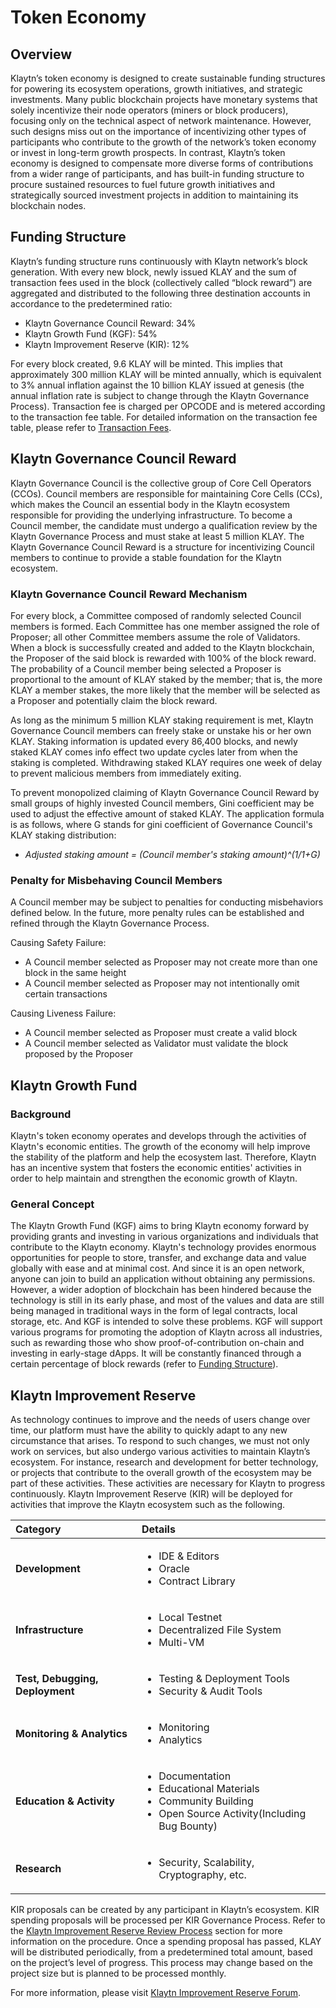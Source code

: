 # Token Economy <a id="token-economy"></a>

## Overview <a id="overview"></a>

Klaytn’s token economy is designed to create sustainable funding structures for powering its ecosystem operations, growth initiatives, and strategic investments. Many public blockchain projects have monetary systems that solely incentivize their node operators \(miners or block producers\), focusing only on the technical aspect of network maintenance. However, such designs miss out on the importance of incentivizing other types of participants who contribute to the growth of the network’s token economy or invest in long-term growth prospects. In contrast, Klaytn’s token economy is designed to compensate more diverse forms of contributions from a wider range of participants, and has built-in funding structure to procure sustained resources to fuel future growth initiatives and strategically sourced investment projects in addition to maintaining its blockchain nodes.

## Funding Structure <a id="funding-structure"></a>

Klaytn’s funding structure runs continuously with Klaytn network’s block generation. With every new block, newly issued KLAY and the sum of transaction fees used in the block \(collectively called “block reward”\) are aggregated and distributed to the following three destination accounts in accordance to the predetermined ratio:

* Klaytn Governance Council Reward: 34%
* Klaytn Growth Fund \(KGF\): 54%
* Klaytn Improvement Reserve \(KIR\): 12%

For every block created, 9.6 KLAY will be minted. This implies that approximately 300 million KLAY will be minted annually, which is equivalent to 3% annual inflation against the 10 billion KLAY issued at genesis \(the annual inflation rate is subject to change through the Klaytn Governance Process\). Transaction fee is charged per OPCODE and is metered according to the transaction fee table. For detailed information on the transaction fee table, please refer to [Transaction Fees](transaction-fees/transaction-fees.md).

## Klaytn Governance Council Reward <a id="klaytn-governance-council-reward"></a>

Klaytn Governance Council is the collective group of Core Cell Operators \(CCOs\). Council members are responsible for maintaining Core Cells \(CCs\), which makes the Council an essential body in the Klaytn ecosystem responsible for providing the underlying infrastructure. To become a Council member, the candidate must undergo a qualification review by the Klaytn Governance Process and must stake at least 5 million KLAY. The Klaytn Governance Council Reward is a structure for incentivizing Council members to continue to provide a stable foundation for the Klaytn ecosystem.

### Klaytn Governance Council Reward Mechanism <a id="klaytn-governance-council-reward-mechanism"></a>

For every block, a Committee composed of randomly selected Council members is formed. Each Committee has one member assigned the role of Proposer; all other Committee members assume the role of Validators. When a block is successfully created and added to the Klaytn blockchain, the Proposer of the said block is rewarded with 100% of the block reward. The probability of a Council member being selected a Proposer is proportional to the amount of KLAY staked by the member; that is, the more KLAY a member stakes, the more likely that the member will be selected as a Proposer and potentially claim the block reward.

As long as the minimum 5 million KLAY staking requirement is met, Klaytn Governance Council members can freely stake or unstake his or her own KLAY. Staking information is updated every 86,400 blocks, and newly staked KLAY comes info effect two update cycles later from when the staking is completed. Withdrawing staked KLAY requires one week of delay to prevent malicious members from immediately exiting.

To prevent monopolized claiming of Klaytn Governance Council Reward by small groups of highly invested Council members, Gini coefficient may be used to adjust the effective amount of staked KLAY. The application formula is as follows, where G stands for gini coefficient of Governance Council's KLAY staking distribution:

* _Adjusted staking amount = \(Council member's staking amount\)^\(1/1+G\)_


### Penalty for Misbehaving Council Members <a id="penalty-for-misbehaving-council-members"></a>

A Council member may be subject to penalties for conducting misbehaviors defined below. In the future, more penalty rules can be established and refined through the Klaytn Governance Process.

Causing Safety Failure:

* A Council member selected as Proposer may not create more than one block in the same height
* A Council member selected as Proposer may not intentionally omit certain transactions

Causing Liveness Failure:

* A Council member selected as Proposer must create a valid block
* A Council member selected as Validator must validate the block proposed by the Proposer

## Klaytn Growth Fund <a id="klaytn-growth-fund"></a>

### Background

Klaytn's token economy operates and develops through the activities of Klaytn's economic entities. The growth of the economy will help improve the stability of the platform and help the ecosystem last. Therefore, Klaytn has an incentive system that fosters the economic entities' activities in order to help maintain and strengthen the economic growth of Klaytn.


### General Concept
The Klaytn Growth Fund (KGF) aims to bring Klaytn economy forward by providing grants and investing in various organizations and individuals that contribute to the Klaytn economy. Klaytn's technology provides enormous opportunities for people to store, transfer, and exchange data and value globally with ease and at minimal cost. And since it is an open network, anyone can join to build an application without obtaining any permissions. However, a wider adoption of blockchain has been hindered because the technology is still in its early phase, and most of the values and data are still being managed in traditional ways in the form of legal contracts, local storage, etc. And KGF is intended to solve these problems. KGF will support various programs for promoting the adoption of Klaytn across all industries, such as rewarding those who show proof-of-contribution on-chain and investing in early-stage dApps. It will be constantly financed through a certain percentage of block rewards (refer to [Funding Structure](token-economy.md#funding-structure)). 


## Klaytn Improvement Reserve <a id="klaytn-improvement-reserve"></a>

As technology continues to improve and the needs of users change over time, our platform must have the ability to quickly adapt to any new circumstance that arises. To respond to such changes, we must not only work on services, but also undergo various activities to maintain Klaytn’s ecosystem. For instance, research and development for better technology, or projects that contribute to the overall growth of the ecosystem may be part of these activities. These activities are necessary for Klaytn to progress continuously. Klaytn Improvement Reserve (KIR) will be deployed for activities that improve the Klaytn ecosystem such as the following.



| Category | Details |
| :--- | :--- |
| **Development** | <ul><li>IDE & Editors</li><li>Oracle</li><li>Contract Library</li> |
| **Infrastructure** | <ul><li>Local Testnet</li><li>Decentralized File System</li><li>Multi-VM</li> |
| **Test, Debugging, Deployment** | <ul><li>Testing & Deployment Tools</li><li>Security & Audit Tools</li> |
| **Monitoring & Analytics** | <ul><li>Monitoring</li><li>Analytics</li> |
| **Education & Activity** | <ul><li>Documentation</li><li>Educational Materials</li><li>Community Building</li><li>Open Source Activity(Including Bug Bounty)</li> |
| **Research** | <ul><li>Security, Scalability, Cryptography, etc.</li></ul> |


KIR proposals can be created by any participant in Klaytn’s ecosystem. KIR spending proposals will be processed per KIR Governance Process. Refer to the [Klaytn Improvement Reserve Review Process](governance.md#klaytn-improvement-reserve-review-process) section for more information on the procedure. Once a spending proposal has passed, KLAY will be distributed periodically, from a predetermined total amount, based on the project’s level of progress. This process may change based on the project size but is planned to be processed monthly.

For more information, please visit [Klaytn Improvement Reserve Forum](https://kir.klaytn.com/).
